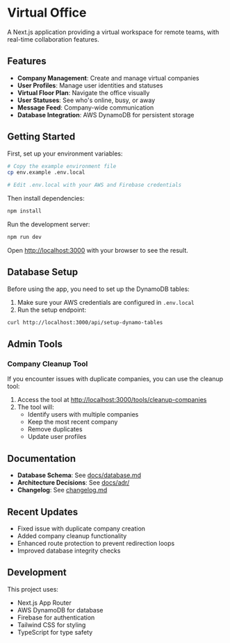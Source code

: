 # Virtual Office

A Next.js application providing a virtual workspace for remote teams, with real-time collaboration features.

## Features

- **Company Management**: Create and manage virtual companies
- **User Profiles**: Manage user identities and statuses
- **Virtual Floor Plan**: Navigate the office visually
- **User Statuses**: See who's online, busy, or away
- **Message Feed**: Company-wide communication
- **Database Integration**: AWS DynamoDB for persistent storage

## Getting Started

First, set up your environment variables:

```bash
# Copy the example environment file
cp env.example .env.local

# Edit .env.local with your AWS and Firebase credentials
```

Then install dependencies:

```bash
npm install
```

Run the development server:

```bash
npm run dev
```

Open [http://localhost:3000](http://localhost:3000) with your browser to see the result.

## Database Setup

Before using the app, you need to set up the DynamoDB tables:

1. Make sure your AWS credentials are configured in `.env.local`
2. Run the setup endpoint:

```bash
curl http://localhost:3000/api/setup-dynamo-tables
```

## Admin Tools

### Company Cleanup Tool

If you encounter issues with duplicate companies, you can use the cleanup tool:

1. Access the tool at [http://localhost:3000/tools/cleanup-companies](http://localhost:3000/tools/cleanup-companies)
2. The tool will:
   - Identify users with multiple companies
   - Keep the most recent company
   - Remove duplicates
   - Update user profiles

## Documentation

- **Database Schema**: See [docs/database.md](./docs/database.md)
- **Architecture Decisions**: See [docs/adr/](./docs/adr/)
- **Changelog**: See [changelog.md](./changelog.md)

## Recent Updates

- Fixed issue with duplicate company creation
- Added company cleanup functionality
- Enhanced route protection to prevent redirection loops
- Improved database integrity checks

## Development

This project uses:

- Next.js App Router
- AWS DynamoDB for database
- Firebase for authentication
- Tailwind CSS for styling
- TypeScript for type safety
